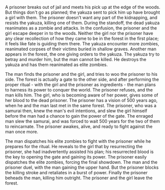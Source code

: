 A prisoner breaks out of jail and meets his pick up at the edge of the woods. But things don't go as planned; the yakuza sent to pick him up have brought a girl with them. The prisoner doesn't want any part of the kidnapping, and resists the yakuza, killing one of them. During the standoff, the dead yakuza reanimates as a zombie and attacks. In the confusion, the prisoner and the girl escape deeper in to the woods. Neither the girl nor the prisoner have any clear recollection of how they came to be in the forest in the first place; it feels like fate is guiding them there. The yakuza encounter more zombies, reanimated corpses of their victims buried in shallow graves. Another man appears in the forest, the one giving orders to the yakuza. The yakuza try to betray and murder him, but the man cannot be killed. He destroys the yakuza and has them reanimated as elite zombies.

The man finds the prisoner and the girl, and tries to woo the prisoner to his side. The forest is actually a gate to the other side, and after performing the proper ritual - with the girl and the prisoner as ingredients - the man plans to harness its power to conquer the world. The prisoner refuses, and the man kills him. The girl, who is becoming aware of her power, gives some of her blood to the dead prisoner. The prisoner has a vision of 500 years ago, when he and the man last met in the same forest. The prisoner, who was a samurai then, knew the man's evil intentions, and slew the girl himself before the man had a chance to gain the power of the gate. The enraged man slew the samurai, and was forced to wait 500 years for the two of them to reincarnate. The prisoner awakes, alive, and ready to fight against the man once more.

The man dispatches his elite zombies to fight with the prisoner while he prepares for the ritual. He reveals to the girl that by resurrecting the prisoner, she had inadvertently assisted his plan; his resurrected blood is the key to opening the gate and gaining its power. The prisoner easily dispatches the elite zombies, forcing the final showdown. The man and the prisoner duel, with the man gaining the upper hand. But the prisoner blocks the killing stroke and retaliates in a burst of power. Finally the prisoner beheads the man, killing him outright. The prisoner and the girl leave the forest.